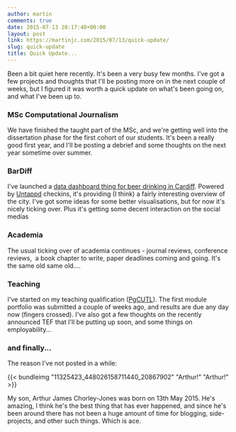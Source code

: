 ```yaml
---
author: martin
comments: true
date: 2015-07-13 20:17:40+00:00
layout: post
link: https://martinjc.com/2015/07/13/quick-update/
slug: quick-update
title: Quick Update...
---
```


Been a bit quiet here recently. It's been a very busy few months. I've got a few projects and thoughts that I'll be posting more on in the next couple of weeks, but I figured it was worth a quick update on what's been going on, and what I've been up to.



### MSc Computational Journalism



We have finished the taught part of the MSc, and we're getting well into the dissertation phase for the first cohort of our students. It's been a really good first year, and I'll be posting a debrief and some thoughts on the next year sometime over summer.



### BarDiff



I've launched a [data dashboard thing for beer drinking in Cardiff](http://bardiff.martinjc.com). Powered by [Untappd](http://www.untappd.com) checkins, it's providing (I think) a fairly interesting overview of the city. I've got some ideas for some better visualisations, but for now it's nicely ticking over. Plus it's getting some decent interaction on the social medias



### Academia



The usual ticking over of academia continues - journal reviews, conference reviews,  a book chapter to write, paper deadlines coming and going. It's the same old same old....



### Teaching



I've started on my teaching qualification ([PgCUTL](http://www.cardiff.ac.uk/pcutl/)). The first module portfolio was submitted a couple of weeks ago, and results are due any day now (fingers crossed). I've also got a few thoughts on the recently announced TEF that I'll be putting up soon, and some things on employability...



### and finally...



The reason I've not posted in a while:

{{< bundleimg "11325423_448026158711440_20867902" "Arthur!" "Arthur!" >}}

My son, Arthur James Chorley-Jones was born on 13th May 2015. He's amazing, I think he's the best thing that has ever happened, and since he's been around there has not been a huge amount of time for blogging, side-projects, and other such things. Which is ace.
